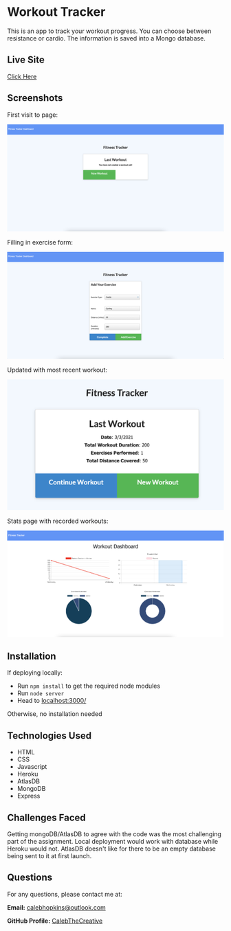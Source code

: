 # Workout Tracker

This is an app to track your workout progress. You can choose between resistance or cardio. The information is saved into a Mongo database.

## Live Site

[Click Here](https://safe-everglades-91388.herokuapp.com/)

## Screenshots

First visit to page:

![First visit to page](public/assets/images/FT-SS1.png)

Filling in exercise form:

![Filling in exercise form](public/assets/images/FT-SS2.png)

Updated with most recent workout:

![Updated with most recent workout](public/assets/images/FT-SS3.png)

Stats page with recorded workouts:

![Stats page with recorded workouts](public/assets/images/FT-SS4.png)

## Installation

If deploying locally:
* Run `npm install` to get the required node modules
* Run `node server`
* Head to [localhost:3000/](http://localhost:3000/)

Otherwise, no installation needed

## Technologies Used

- HTML
- CSS
- Javascript
- Heroku
- AtlasDB
- MongoDB
- Express

## Challenges Faced

Getting mongoDB/AtlasDB to agree with the code was the most challenging part of the assignment. Local deployment would work with database while Heroku would not. AtlasDB doesn't like for there to be an empty database being sent to it at first launch.

## Questions

For any questions, please contact me at:

**Email:** calebhopkins@outlook.com

**GitHub Profile:** [CalebTheCreative]("https://github.com/CalebTheCreative")
